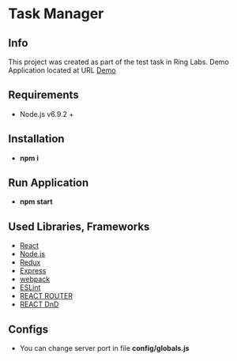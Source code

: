 # Task Manager

## Info

This project was created as part of the test task in Ring Labs.
Demo Application located at URL [Demo](http://139.59.215.102:8082)

## Requirements

- Node.js v6.9.2 +

## Installation

- **npm i**

## Run Application

- **npm start**

## Used Libraries, Frameworks

- [React](https://facebook.github.io/react/)
- [Node.js](https://nodejs.org/uk/)
- [Redux](http://redux.js.org/)
- [Express](http://expressjs.com/)
- [webpack](https://webpack.js.org/)
- [ESLint](http://eslint.org/)
- [REACT ROUTER](https://reacttraining.com/react-router/)
- [REACT DnD](http://react-dnd.github.io/react-dnd/)

## Configs

- You can change server port in file **config/globals.js**
